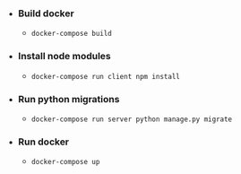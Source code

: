 - ### Build docker

  - `docker-compose build`

- ### Install node modules

  - `docker-compose run client npm install`

- ### Run python migrations

  - `docker-compose run server python manage.py migrate`

- ### Run docker

  - `docker-compose up`
